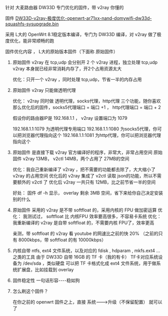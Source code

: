 
针对 大麦路由器  DW33D 专门优化的固件，带 v2ray 你懂的 

固件   [DW33D-v2ray-极度优化-openwrt-ar71xx-nand-domywifi-dw33d-squashfs-sysupgrade.bin](https://github.com/qiang-yu/firmware/raw/master/DW33D-v2ray-%E6%9E%81%E5%BA%A6%E4%BC%98%E5%8C%96-openwrt-ar71xx-nand-domywifi-dw33d-squashfs-sysupgrade.bin)

采用 L大的 OpenWrt 8.1稳定版本编译，专门为 DW33D 编译，对 v2ray 做了极度优化，能非常顺畅的跑

固件优化内容 ， L大的原始版本固件（下面称 原始固件）


1. 原始固件 v2ray 在 tcp,udp 会分别开 2 个 v2ray 进程，独立处理 tcp,udp
	v2ray 本身就已经非常消耗内存了，开2个占用资源太大
	
	优化：只开一个 v2ray ，同时处理 tcp,udp，节省一半的内存占用
	
	
2. 原始固件 v2ray 只能做透明代理
	
	优化： v2ray 同时做 透明代理，socks代理，http代理 三个功能，随你喜欢
	那么优化后的固件，socks5代理端口 = 端口 +1 ， http代理端口 = 端口 + 2
	
	假设你的路由器IP是  192.168.1.1 ， v2ray 设置端口为 1079 
		
	192.168.1.1:1079  为透明代理专用端口
	192.168.1.1:1080  为socks5代理，你可以把浏览器代理指向这个
	192.168.1.1:1081  为http代理，你可以把浏览器代理指向这个


3. 原始固件  是直接下载 v2ray 官方编译好的程序，非常大，非常占用空间
		原始固件  v2ray 13MB， v2ctl  14MB，两个占用了 27MB的空间
		
	优化：我自己重新编译了 v2ray ，把不需要的功能都去除了，大大缩小了 v2ray 的占用空间
	优化后的 v2ray 集成了 v2ctl 读取 json的功能，所以不需要额外的 v2ctl 了
	优化后 v2ray 一共只有 12MB，比之前节省一半的空间
	
	好处： 固件 df -h 显示， overlay 剩余 3MB 空间，省下来给你自己决定安装别的什么 
	
	
4. 	原始固件 采用的 v2ray 是不带 softfloat 的，采用内核的 FPU 做加密运算
	优化： 我测试过， softfloat 比 内核FPU 效率要高很多，不容易卡系统
	优化： 我重新编译的 v2ray 是自带 softfloat 的，不需要内核 FPU了，效率更高
	
	亲测，带 softfloat 的 v2ray 看 youtube 的网速比之前的快 20% （之前的只有 8000kbps，带 softfloat 的有 10000kbps）
	
	
5. 内核自带 ntfs, ext4 文件系统，以及对应的 fdisk , hdparam , mkfs.ext4  ... 之类的工具
	由于 DW33D 自带 16GB 的 TF 卡（我的有卡）
	TF卡对应系统设备为 /dev/sda ，类似硬盘
	可以把 TF 卡格式化成 ext4 文件系统，用于做系统扩展盘，比如挂载到 overlay 


6. 固件稳定性
	一句话形容----稳如狗 

	
7. 怎么刷这个固件？
	
	在你之前的 openwrt 固件之上，直接 系统--->升级（不保留配置） 就可以了	
	
	
	
	
